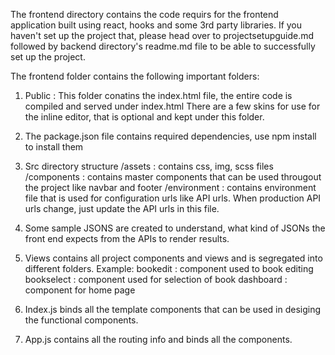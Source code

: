 The frontend directory contains the code requirs for the frontend application built using react, hooks and some 3rd party libraries. If you haven't set up the project that, please head over to projectsetupguide.md followed by backend directory's readme.md file to be able to successfully set up the project.

The frontend folder contains the following important folders:

1. Public : This folder conatins the index.html file, the entire code is compiled and served under index.html
   There are a few skins for use for the inline editor, that is optional and kept under this folder.

2. The package.json file contains required dependencies, use npm install to install them

3. Src directory structure
   /assets : contains css, img, scss files
   /components : contains master components that can be used througout the project like navbar and footer
   /environment : contains environment file that is used for configuration urls like API urls. When production API urls change, just update the API urls in this file.

4. Some sample JSONS are created to understand, what kind of JSONs the front end expects from the APIs to render results.

5. Views contains all project components and views and is segregated into different folders.
   Example:
   bookedit : component used to book editing
   bookselect : component used for selection of book
   dashboard : component for home page

6) Index.js binds all the template components that can be used in desiging the functional components.

7) App.js contains all the routing info and binds all the components.
